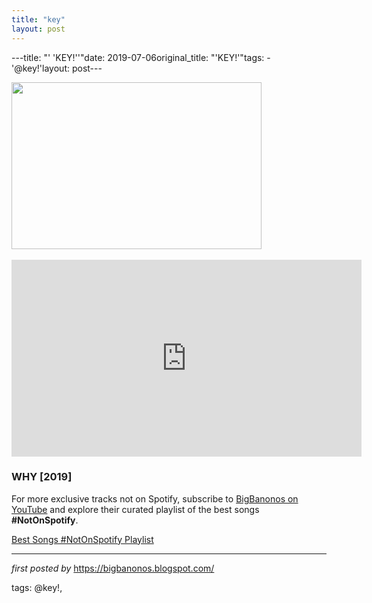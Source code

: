 ```yaml
---
title: "key"
layout: post
---
```

---title: "' 'KEY!''"date: 2019-07-06original_title: "'KEY!'"tags:  - '@key!'layout: post---<div class="separator" ><a href="https://image-cdn.hypb.st/https%3A%2F%2Fhypebeast.com%2Fimage%2F2019%2F06%2Fkey-so-emotional-mixtape-stream-0.jpg?q=75&w=800&cbr=1&fit=max" imageanchor="1"><img border="0" src="https://image-cdn.hypb.st/https%3A%2F%2Fhypebeast.com%2Fimage%2F2019%2F06%2Fkey-so-emotional-mixtape-stream-0.jpg?q=75&w=800&cbr=1&fit=max" width="400" height="267" data-original-width="800" data-original-height="533" /></a></div><br /><iframe width="560" height="315" src="https://www.youtube.com/embed/videoseries?list=PLtuNtuTatqI3oe8i4ZKmRaGd10_SBCbYJ" frameborder="0" allow="accelerometer; autoplay; encrypted-media; gyroscope; picture-in-picture" allowfullscreen></iframe><br /><h3>WHY [2019]</h3><!--Subscribe and Playlist Links--><div>    <p>For more exclusive tracks not on Spotify, subscribe to <a href="https://www.youtube.com/@BigBanonos" target="_blank">BigBanonos on YouTube</a> and explore their curated playlist of the best songs <strong>#NotOnSpotify</strong>.</p>    <p><a href="https://www.youtube.com/playlist?list=PLtuNtuTatqI0kFahUCbtbfenC_ET5O_tr" target="_blank">Best Songs #NotOnSpotify Playlist<br /></a></p></div><hr /><p><em>first posted by</em> <a href="https://bigbanonos.blogspot.com/" rel="noopener" target="_new">https://bigbanonos.blogspot.com/</a></p><p>tags: @key!,</p>
